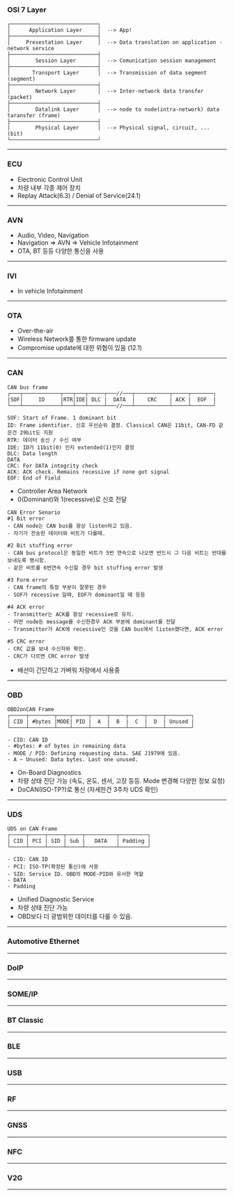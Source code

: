 ### OSI 7 Layer
```
┌────────────────────────────┐
│      Application Layer     │  --> App!
├────────────────────────────┤
│     Presestation Layer     │  --> Data translation on application - network service
├────────────────────────────┤  
│        Session Layer       │  --> Comunication session management
├────────────────────────────┤
│       Transport Layer      │  --> Transmission of data segment (segment)
├────────────────────────────┤
│        Network Layer       │  --> Inter-network data transfer (packet)
├────────────────────────────┤
│        Datalink Layer      │  --> node to node(intra-network) data taransfer (frame)
├────────────────────────────┤ 
│        Physical Layer      │  --> Physical signal, circuit, ... (bit)
└────────────────────────────┘
```

---
### ECU

- Electronic Control Unit
- 차량 내부 각종 제어 장치
- Replay Attack(6.3) / Denial of Service(24.1)

---

### AVN

- Audio, Video, Navigation
- Navigation => AVN => Vehicle Infotainment
- OTA, BT 등등 다양한 통신을 사용

---

### IVI

- In vehicle Infotainment

---

### OTA

- Over-the-air
- Wireless Network를 통한 firmware update
- Compromise update에 대한 위협이 있음 (12.1)

---

### CAN

```
CAN bus frame
┌───┬────────────┬───┬───┬─────┬───//───┬───────────┬─────┬───────┐
|SOF|     ID     |RTR|IDE| DLC |  DATA  |    CRC    | ACK |  EOF  |
└───┴────────────┴───┴───┴─────┴───//───┴───────────┴─────┴───────┘

SOF: Start of Frame. 1 dominant bit
ID: Frame identifier. 신호 우선순위 결정. Classical CAN은 11bit, CAN-FD 같은건 29bit도 지원
RTR: 데이터 송신 / 수신 여부
IDE: ID가 11bit(0) 인지 extended(1)인지 결정
DLC: Data length
DATA
CRC: For DATA integrity check
ACK: ACK check. Remains recessive if none got signal
EOF: End of Field
```
- Controller Area Network
- 0(Dominant)와 1(recessive)로 신호 전달

```
CAN Error Senario
#1 Bit error
- CAN node는 CAN bus를 항상 listen하고 있음.
- 자기가 전송한 데이터와 비트가 다를때.

#2 Bit stuffing error
- CAN bus protocol은 동일한 비트가 5번 연속으로 나오면 반드시 그 다음 비트는 반대를 보내도록 명시함.
- 같은 비트를 6번연속 수신할 경우 bit stuffing error 발생

#3 Form error
- CAN frame의 특정 부분이 잘못된 경우
- SOF가 recessive 일때, EOF가 dominant일 때 등등

#4 ACK error
- Transmitter는 ACK를 항상 recessive로 유지.
- 어떤 node든 message를 수신한경우 ACK 부분에 dominant를 전달
- Transmitter가 ACK에 recessive인 것을 CAN bus에서 listen했다면, ACK error

#5 CRC error
- CRC 값을 보내 수신자와 확인.
- CRC가 다르면 CRC error 발생
```

- 배선이 간단하고 가벼워 차량에서 사용중

---

### OBD

```
OBD2onCAN Frame
┌─────┬────────┬────┬─────┬─────┬─────┬─────┬─────┬────────┐
| CID | #bytes |MODE| PID |  A  |  B  |  C  |  D  | Unused |
└─────┴────────┴────┴─────┴─────┴─────┴─────┴─────┴────────┘

- CID: CAN ID
- #bytes: # of bytes in remaining data
- MODE / PID: Defining requesting data. SAE J1979에 있음.
- A ~ Unused: Data bytes. Last one unused.
```
- On-Board Diagnostics
- 차량 상태 진단 가능 (속도, 온도, 센서, 고장 등등. Mode 변경해 다양한 정보 요청)
- DoCAN(ISO-TP?)로 통신 (자세한건 3주차 UDS 확인)

---

### UDS

```
UDS on CAN Frame
┌─────┬─────┬─────┬─────┬──────────┬─────────┐
| CID | PCI | SID | Sub |   DATA   | Padding |
└─────┴─────┴─────┴─────┴──────────┴─────────┘

- CID: CAN ID
- PCI: ISO-TP(확장된 통신)에 사용
- SID: Service ID. OBD의 MODE-PID와 유사한 역할
- DATA
- Padding
```

- Unified Diagnostic Service
- 차량 상태 진단 가능
- OBD보다 더 광범위한 데이터를 다룰 수 있음.

---

### Automotive Ethernet

---

### DoIP

---

### SOME/IP

---

### BT Classic

---

### BLE

---

### USB

---

### RF

---

### GNSS

---

### NFC

---

### V2G

---
